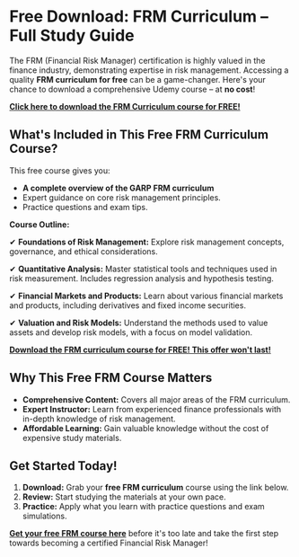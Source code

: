# Free Download: FRM Curriculum – Full Study Guide

The FRM (Financial Risk Manager) certification is highly valued in the finance industry, demonstrating expertise in risk management. Accessing a quality **FRM curriculum for free** can be a game-changer. Here's your chance to download a comprehensive Udemy course – at **no cost**!

[**Click here to download the FRM Curriculum course for FREE!**](https://udemywork.com/frm-curriculum)

## What's Included in This Free FRM Curriculum Course?

This free course gives you:

*   **A complete overview of the GARP FRM curriculum**
*   Expert guidance on core risk management principles.
*   Practice questions and exam tips.

**Course Outline:**

✔ **Foundations of Risk Management:** Explore risk management concepts, governance, and ethical considerations.

✔ **Quantitative Analysis:** Master statistical tools and techniques used in risk measurement. Includes regression analysis and hypothesis testing.

✔ **Financial Markets and Products:** Learn about various financial markets and products, including derivatives and fixed income securities.

✔ **Valuation and Risk Models:** Understand the methods used to value assets and develop risk models, with a focus on model validation.

[**Download the FRM curriculum course for FREE! This offer won't last!**](https://udemywork.com/frm-curriculum)

## Why This Free FRM Course Matters

*   **Comprehensive Content:** Covers all major areas of the FRM curriculum.
*   **Expert Instructor:** Learn from experienced finance professionals with in-depth knowledge of risk management.
*   **Affordable Learning:** Gain valuable knowledge without the cost of expensive study materials.

## Get Started Today!

1. **Download:** Grab your **free FRM curriculum** course using the link below.
2. **Review:** Start studying the materials at your own pace.
3. **Practice:** Apply what you learn with practice questions and exam simulations.

**[Get your free FRM course here](https://udemywork.com/frm-curriculum)** before it's too late and take the first step towards becoming a certified Financial Risk Manager!
